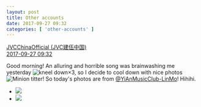 ```yaml
---
layout: post
title: Other accounts
date: 2017-09-27 09:32
categories: [ 'other-accounts' ]
---
```


<div class="weibo-post-name">
  <a href="http://weibo.com/everio">JVCChinaOfficial (JVC建伍中国)</a>
</div>
<div class="weibo-info">
  <a href="http://weibo.com/2539816551/FnIrhpte8">2017-09-27 09:32</a>
</div>

Good morning! An alluring and horrible song was brainwashing me yesterday ![kneel down](http://img.t.sinajs.cn/t4/appstyle/expression/ext/normal/6c/pcmoren_guile_org.png)×3, so I decide to cool down with nice photos ![Minion titter](http://img.t.sinajs.cn/t4/appstyle/expression/ext/normal/d6/xiaohuangren_huaixiao_org.png)! So today's photos are from [@YiAnMusicClub-LinMo](http://weibo.com/u/6108312042)! Hihihi.

<!-- more -->

<ul class="weibo-pic-list-1">
  <li class="weibo-pic">
    <a href="http://wx2.sinaimg.cn/mw690/97628667ly1fjxv7p5kxkj20o10o1als.jpg"><img src="//wx2.sinaimg.cn/thumb150/97628667ly1fjxv7p5kxkj20o10o1als.jpg" /></a>
  </li>
  <li class="weibo-pic">
    <a href="http://wx3.sinaimg.cn/mw690/97628667ly1fjxv7j7h7tj20jo0jo7as.jpg"><img src="//wx3.sinaimg.cn/thumb150/97628667ly1fjxv7j7h7tj20jo0jo7as.jpg" /></a>
  </li>
</ul>
